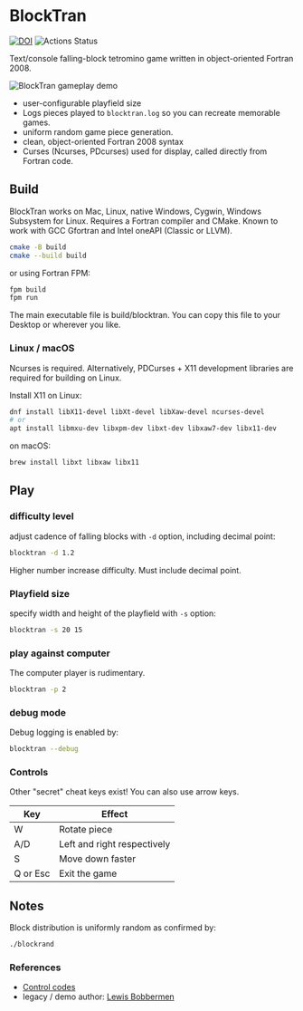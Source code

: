 # BlockTran

[![DOI](https://zenodo.org/badge/122394926.svg)](https://zenodo.org/badge/latestdoi/122394926)
![Actions Status](https://github.com/fortran-gaming/blocktran/workflows/ci_cmake/badge.svg)

Text/console falling-block tetromino game written in object-oriented Fortran 2008.

![BlockTran gameplay demo](doc/blocktran.gif)

* user-configurable playfield size
* Logs pieces played to `blocktran.log` so you can recreate memorable games.
* uniform random game piece generation.
* clean, object-oriented Fortran 2008 syntax
* Curses (Ncurses, PDcurses) used for display, called directly from Fortran code.

## Build

BlockTran works on Mac, Linux, native Windows, Cygwin, Windows Subsystem for Linux.
Requires a Fortran compiler and CMake.
Known to work with GCC Gfortran and Intel oneAPI (Classic or LLVM).

```sh
cmake -B build
cmake --build build
```

or using Fortran FPM:

```sh
fpm build
fpm run
```

The main executable file is build/blocktran.
You can copy this file to your Desktop or wherever you like.

### Linux / macOS

Ncurses is required.
Alternatively, PDCurses + X11 development libraries are required for building on Linux.

Install X11 on Linux:

```sh
dnf install libX11-devel libXt-devel libXaw-devel ncurses-devel
# or
apt install libmxu-dev libxpm-dev libxt-dev libxaw7-dev libx11-dev
```

on macOS:

```sh
brew install libxt libxaw libx11
```

## Play

### difficulty level

adjust cadence of falling blocks with `-d` option, including decimal point:

```bash
blocktran -d 1.2
```

Higher number increase difficulty. Must include decimal point.

### Playfield size

specify width and height of the playfield with `-s` option:

```bash
blocktran -s 20 15
```

### play against computer

The computer player is rudimentary.

```bash
blocktran -p 2
```

### debug mode

Debug logging is enabled by:

```bash
blocktran --debug
```

### Controls

Other "secret" cheat keys exist! You can also use arrow keys.

  Key      |  Effect
-----------|-----------------------------
  W        | Rotate piece
  A/D      | Left and right respectively
  S        | Move down faster
  Q or Esc | Exit the game

## Notes

Block distribution is uniformly random as confirmed by:

```sh
./blockrand
```

### References

* [Control codes](https://en.wikipedia.org/wiki/C0_and_C1_control_codes)
* legacy / demo author:   [Lewis Bobbermen](https://github.com/lewisjb)
